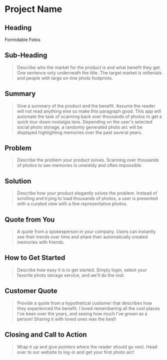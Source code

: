 # Project Name #

<!-- 
> This material was originally posted [here](http://www.quora.com/What-is-Amazons-approach-to-product-development-and-product-management). It is reproduced here for posterities sake.

There is an approach called "working backwards" that is widely used at Amazon. They work backwards from the customer, rather than starting with an idea for a product and trying to bolt customers onto it. While working backwards can be applied to any specific product decision, using this approach is especially important when developing new products or features.

For new initiatives a product manager typically starts by writing an internal press release announcing the finished product. The target audience for the press release is the new/updated product's customers, which can be retail customers or internal users of a tool or technology. Internal press releases are centered around the customer problem, how current solutions (internal or external) fail, and how the new product will blow away existing solutions.

If the benefits listed don't sound very interesting or exciting to customers, then perhaps they're not (and shouldn't be built). Instead, the product manager should keep iterating on the press release until they've come up with benefits that actually sound like benefits. Iterating on a press release is a lot less expensive than iterating on the product itself (and quicker!).

If the press release is more than a page and a half, it is probably too long. Keep it simple. 3-4 sentences for most paragraphs. Cut out the fat. Don't make it into a spec. You can accompany the press release with a FAQ that answers all of the other business or execution questions so the press release can stay focused on what the customer gets. My rule of thumb is that if the press release is hard to write, then the product is probably going to suck. Keep working at it until the outline for each paragraph flows. 

Oh, and I also like to write press-releases in what I call "Oprah-speak" for mainstream consumer products. Imagine you're sitting on Oprah's couch and have just explained the product to her, and then you listen as she explains it to her audience. That's "Oprah-speak", not "Geek-speak".

Once the project moves into development, the press release can be used as a touchstone; a guiding light. The product team can ask themselves, "Are we building what is in the press release?" If they find they're spending time building things that aren't in the press release (overbuilding), they need to ask themselves why. This keeps product development focused on achieving the customer benefits and not building extraneous stuff that takes longer to build, takes resources to maintain, and doesn't provide real customer benefit (at least not enough to warrant inclusion in the press release).
 -->
 
## Heading ##
Formidable Fotos

## Sub-Heading ##
  > Describe who the market for the product is and what benefit they get. One sentence only underneath the title.
  The target market is millenials and people with large on-line photo footprints. 

## Summary ##
  > Give a summary of the product and the benefit. Assume the reader will not read anything else so make this paragraph good.
  This app will automate the task of scanning back over thousands of photos to get a quick tour down nostalgia lane. Depending on the user's selected social photo storage, a randomly generated photo arc will be displayed highlighting memories over the past several years.


## Problem ##
  > Describe the problem your product solves.
  Scanning over thousands of photos to see memories is unwieldy and often impossible.

## Solution ##
  > Describe how your product elegantly solves the problem.
  Instead of scrolling and trying to load thousands of photos, a user is presented with a curated view with a few representative photos. 

## Quote from You ##
  > A quote from a spokesperson in your company.
  Users can instantly see their trends over time and share their automatically created memories with friends.

## How to Get Started ##
  > Describe how easy it is to get started.
  Simply login, select your favorite photo storage service, and we'll do the rest. 

## Customer Quote ##
  > Provide a quote from a hypothetical customer that describes how they experienced the benefit.
  I loved remembering all the cool places I've been over the years, and seeing how much I've grown as a person! Sharing it with loved ones was the best!

## Closing and Call to Action ##
  > Wrap it up and give pointers where the reader should go next.
  Head over to our website to log-in and get your first photo arc! 
